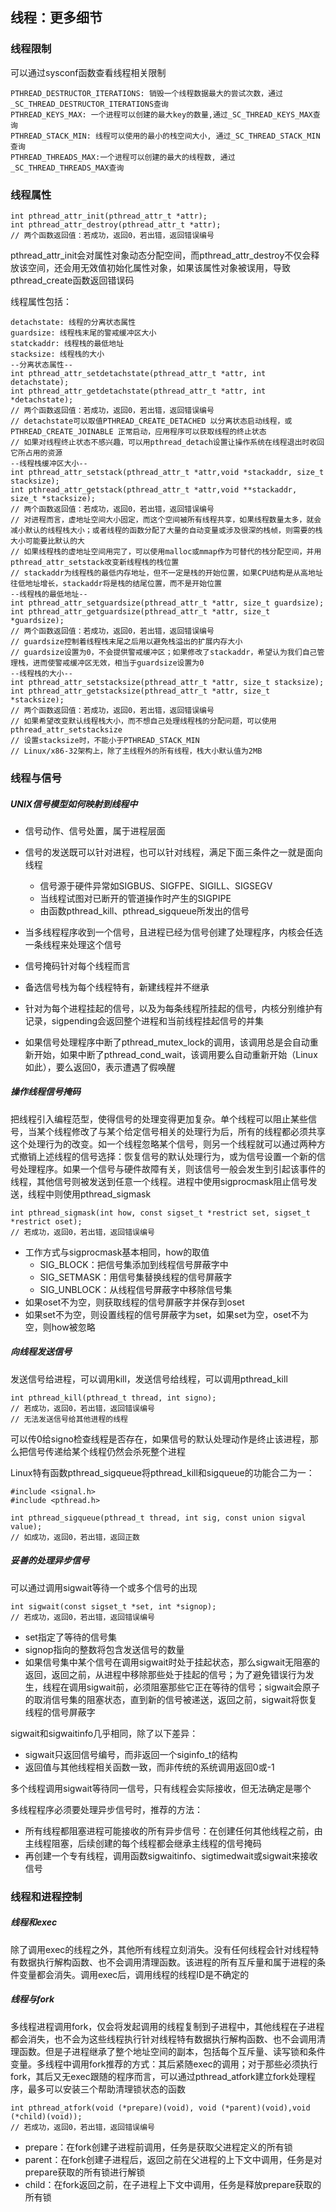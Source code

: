 ## 线程：更多细节

### 线程限制

可以通过sysconf函数查看线程相关限制

```
PTHREAD_DESTRUCTOR_ITERATIONS: 销毁一个线程数据最大的尝试次数，通过_SC_THREAD_DESTRUCTOR_ITERATIONS查询
PTHREAD_KEYS_MAX: 一个进程可以创建的最大key的数量,通过_SC_THREAD_KEYS_MAX查询 
PTHREAD_STACK_MIN: 线程可以使用的最小的栈空间大小, 通过_SC_THREAD_STACK_MIN查询
PTHREAD_THREADS_MAX:一个进程可以创建的最大的线程数, 通过_SC_THREAD_THREADS_MAX查询
```

### 线程属性

```
int pthread_attr_init(pthread_attr_t *attr);   
int pthread_attr_destroy(pthread_attr_t *attr); 
// 两个函数返回值：若成功，返回0，若出错，返回错误编号
```

pthread_attr_init会对属性对象动态分配空间，而pthread_attr_destroy不仅会释放该空间，还会用无效值初始化属性对象，如果该属性对象被误用，导致pthread_create函数返回错误码

线程属性包括：

```
detachstate: 线程的分离状态属性
guardsize: 线程栈末尾的警戒缓冲区大小
statckaddr: 线程栈的最低地址
stacksize: 线程栈的大小
--分离状态属性--
int pthread_attr_setdetachstate(pthread_attr_t *attr, int detachstate); 
int pthread_attr_getdetachstate(pthread_attr_t *attr, int *detachstate);
// 两个函数返回值：若成功，返回0，若出错，返回错误编号
// detachstate可以取值PTHREAD_CREATE_DETACHED 以分离状态启动线程，或PTHREAD_CREATE_JOINABLE 正常启动，应用程序可以获取线程的终止状态
// 如果对线程终止状态不感兴趣，可以用pthread_detach设置让操作系统在线程退出时收回它所占用的资源
--线程栈缓冲区大小--
int pthread_attr_setstack(pthread_attr_t *attr,void *stackaddr, size_t stacksize);
int pthread_attr_getstack(pthread_attr_t *attr,void **stackaddr, size_t *stacksize);
// 两个函数返回值：若成功，返回0，若出错，返回错误编号
// 对进程而言，虚地址空间大小固定，而这个空间被所有线程共享，如果线程数量太多，就会减小默认的线程栈大小；或者线程的函数分配了大量的自动变量或涉及很深的栈帧，则需要的栈大小可能要比默认的大
// 如果线程栈的虚地址空间用完了，可以使用malloc或mmap作为可替代的栈分配空间，并用pthread_attr_setstack改变新线程栈的栈位置
// stackaddr为线程栈的最低内存地址，但不一定是栈的开始位置，如果CPU结构是从高地址往低地址增长，stackaddr将是栈的结尾位置，而不是开始位置
--线程栈的最低地址--
int pthread_attr_setguardsize(pthread_attr_t *attr, size_t guardsize);
int pthread_attr_getguardsize(pthread_attr_t *attr, size_t *guardsize);
// 两个函数返回值：若成功，返回0，若出错，返回错误编号
// guardsize控制着线程栈末尾之后用以避免栈溢出的扩展内存大小
// guardsize设置为0，不会提供警戒缓冲区；如果修改了stackaddr，希望认为我们自己管理栈，进而使警戒缓冲区无效，相当于guardsize设置为0
--线程栈的大小--
int pthread_attr_setstacksize(pthread_attr_t *attr, size_t stacksize);
int pthread_attr_getstacksize(pthread_attr_t *attr, size_t *stacksize);
// 两个函数返回值：若成功，返回0，若出错，返回错误编号
// 如果希望改变默认线程栈大小，而不想自己处理线程栈的分配问题，可以使用pthread_attr_setstacksize
// 设置stacksize时，不能小于PTHREAD_STACK_MIN
// Linux/x86-32架构上，除了主线程外的所有线程，栈大小默认值为2MB
```

### 线程与信号

##### UNIX信号模型如何映射到线程中

* 信号动作、信号处置，属于进程层面
* 信号的发送既可以针对进程，也可以针对线程，满足下面三条件之一就是面向线程
  * 信号源于硬件异常如SIGBUS、SIGFPE、SIGILL、SIGSEGV
  * 当线程试图对已断开的管道操作时产生的SIGPIPE
  * 由函数pthread_kill、pthread_sigqueue所发出的信号

* 当多线程程序收到一个信号，且进程已经为信号创建了处理程序，内核会任选一条线程来处理这个信号
* 信号掩码针对每个线程而言
* 备选信号栈为每个线程特有，新建线程并不继承
* 针对为每个进程挂起的信号，以及为每条线程所挂起的信号，内核分别维护有记录，sigpending会返回整个进程和当前线程挂起信号的并集
* 如果信号处理程序中断了pthread_mutex_lock的调用，该调用总是会自动重新开始，如果中断了pthread_cond_wait，该调用要么自动重新开始（Linux如此），要么返回0，表示遭遇了假唤醒

##### 操作线程信号掩码

把线程引入编程范型，使得信号的处理变得更加复杂。单个线程可以阻止某些信号，当某个线程修改了与某个给定信号相关的处理行为后，所有的线程都必须共享这个处理行为的改变。如一个线程忽略某个信号，则另一个线程就可以通过两种方式撤销上述线程的信号选择：恢复信号的默认处理行为，或为信号设置一个新的信号处理程序。如果一个信号与硬件故障有关，则该信号一般会发生到引起该事件的线程，其他信号则被发送到任意一个线程。进程中使用sigprocmask阻止信号发送，线程中则使用pthread_sigmask

```
int pthread_sigmask(int how, const sigset_t *restrict set, sigset_t *restrict oset);
// 若成功，返回0，若出错，返回错误编号
```

- 工作方式与sigprocmask基本相同，how的取值
  - SIG_BLOCK：把信号集添加到线程信号屏蔽字中
  - SIG_SETMASK：用信号集替换线程的信号屏蔽字
  - SIG_UNBLOCK：从线程信号屏蔽字中移除信号集
- 如果oset不为空，则获取线程的信号屏蔽字并保存到oset
- 如果set不为空，则设置线程的信号屏蔽字为set，如果set为空，oset不为空，则how被忽略

##### 向线程发送信号

发送信号给进程，可以调用kill，发送信号给线程，可以调用pthread_kill

```
int pthread_kill(pthread_t thread, int signo);
// 若成功，返回0，若出错，返回错误编号
// 无法发送信号给其他进程的线程
```

可以传0给signo检查线程是否存在，如果信号的默认处理动作是终止该进程，那么把信号传递给某个线程仍然会杀死整个进程

Linux特有函数pthread_sigqueue将pthread_kill和sigqueue的功能合二为一：

```
#include <signal.h>
#include <pthread.h>

int pthread_sigqueue(pthread_t thread, int sig, const union sigval value);
// 如成功，返回0，若出错，返回正数
```

##### 妥善的处理异步信号

可以通过调用sigwait等待一个或多个信号的出现

```
int sigwait(const sigset_t *set, int *signop);
// 若成功，返回0，若出错，返回错误编号
```

- set指定了等待的信号集
- signop指向的整数将包含发送信号的数量
- 如果信号集中某个信号在调用sigwait时处于挂起状态，那么sigwait无阻塞的返回，返回之前，从进程中移除那些处于挂起的信号；为了避免错误行为发生，线程在调用sigwait前，必须阻塞那些它正在等待的信号；sigwait会原子的取消信号集的阻塞状态，直到新的信号被递送，返回之前，sigwait将恢复线程的信号屏蔽字

sigwait和sigwaitinfo几乎相同，除了以下差异：

* sigwait只返回信号编号，而非返回一个siginfo_t的结构
* 返回值与其他线程相关函数一致，而非传统的系统调用返回0或-1

多个线程调用sigwait等待同一信号，只有线程会实际接收，但无法确定是哪个

多线程程序必须要处理异步信号时，推荐的方法：

* 所有线程都阻塞进程可能接收的所有异步信号：在创建任何其他线程之前，由主线程阻塞，后续创建的每个线程都会继承主线程的信号掩码
* 再创建一个专有线程，调用函数sigwaitinfo、sigtimedwait或sigwait来接收信号

### 线程和进程控制

##### 线程和exec

除了调用exec的线程之外，其他所有线程立刻消失。没有任何线程会针对线程特有数据执行解构函数、也不会调用清理函数。该进程的所有互斥量和属于进程的条件变量都会消失。调用exec后，调用线程的线程ID是不确定的

##### 线程与fork

多线程进程调用fork，仅会将发起调用的线程复制到子进程中，其他线程在子进程都会消失，也不会为这些线程执行针对线程特有数据执行解构函数、也不会调用清理函数。但是子进程继承了整个地址空间的副本，包括每个互斥量、读写锁和条件变量。多线程中调用fork推荐的方式：其后紧随exec的调用；对于那些必须执行fork，其后又无exec跟随的程序而言，可以通过pthread_atfork建立fork处理程序，最多可以安装三个帮助清理锁状态的函数

```
int pthread_atfork(void (*prepare)(void), void (*parent)(void),void (*child)(void));
// 若成功，返回0，若出错，返回错误编号
```

- prepare：在fork创建子进程前调用，任务是获取父进程定义的所有锁
- parent：在fork创建子进程后，返回之前在父进程的上下文中调用，任务是对prepare获取的所有锁进行解锁
- child：在fork返回之前，在子进程上下文中调用，任务是释放prepare获取的所有锁

